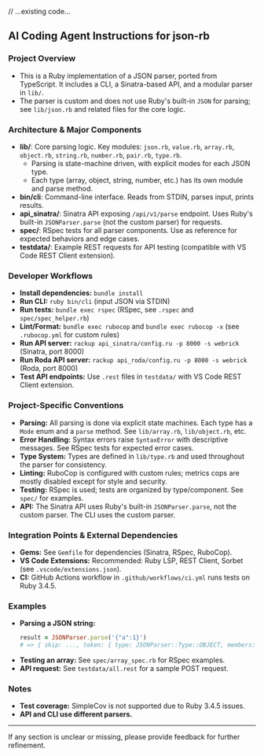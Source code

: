 // ...existing code...

## AI Coding Agent Instructions for json-rb

### Project Overview

- This is a Ruby implementation of a JSON parser, ported from TypeScript. It includes a CLI, a Sinatra-based API, and a modular parser in `lib/`.
- The parser is custom and does not use Ruby's built-in `JSON` for parsing; see `lib/json.rb` and related files for the core logic.

### Architecture & Major Components

- **lib/**: Core parsing logic. Key modules: `json.rb`, `value.rb`, `array.rb`, `object.rb`, `string.rb`, `number.rb`, `pair.rb`, `type.rb`.
  - Parsing is state-machine driven, with explicit modes for each JSON type.
  - Each type (array, object, string, number, etc.) has its own module and parse method.
- **bin/cli**: Command-line interface. Reads from STDIN, parses input, prints results.
- **api_sinatra/**: Sinatra API exposing `/api/v1/parse` endpoint. Uses Ruby's built-in `JSONParser.parse` (not the custom parser) for requests.
- **spec/**: RSpec tests for all parser components. Use as reference for expected behaviors and edge cases.
- **testdata/**: Example REST requests for API testing (compatible with VS Code REST Client extension).

### Developer Workflows

- **Install dependencies:** `bundle install`
- **Run CLI:** `ruby bin/cli` (input JSON via STDIN)
- **Run tests:** `bundle exec rspec` (RSpec, see `.rspec` and `spec/spec_helper.rb`)
- **Lint/Format:** `bundle exec rubocop` and `bundle exec rubocop -x` (see `.rubocop.yml` for custom rules)
- **Run API server:** `rackup api_sinatra/config.ru -p 8000 -s webrick` (Sinatra, port 8000)
- **Run Roda API server:** `rackup api_roda/config.ru -p 8000 -s webrick` (Roda, port 8000)
- **Test API endpoints:** Use `.rest` files in `testdata/` with VS Code REST Client extension.

### Project-Specific Conventions

- **Parsing:** All parsing is done via explicit state machines. Each type has a `Mode` enum and a `parse` method. See `lib/array.rb`, `lib/object.rb`, etc.
- **Error Handling:** Syntax errors raise `SyntaxError` with descriptive messages. See RSpec tests for expected error cases.
- **Type System:** Types are defined in `lib/type.rb` and used throughout the parser for consistency.
- **Linting:** RuboCop is configured with custom rules; metrics cops are mostly disabled except for style and security.
- **Testing:** RSpec is used; tests are organized by type/component. See `spec/` for examples.
- **API:** The Sinatra API uses Ruby's built-in `JSONParser.parse`, not the custom parser. The CLI uses the custom parser.

### Integration Points & External Dependencies

- **Gems:** See `Gemfile` for dependencies (Sinatra, RSpec, RuboCop).
- **VS Code Extensions:** Recommended: Ruby LSP, REST Client, Sorbet (see `.vscode/extensions.json`).
- **CI:** GitHub Actions workflow in `.github/workflows/ci.yml` runs tests on Ruby 3.4.5.

### Examples

- **Parsing a JSON string:**
  ```ruby
  result = JSONParser.parse('{"a":1}')
  # => { skip: ..., token: { type: JSONParser::Type::OBJECT, members: [...] } }
  ```
- **Testing an array:** See `spec/array_spec.rb` for RSpec examples.
- **API request:** See `testdata/all.rest` for a sample POST request.

### Notes

- **Test coverage:** SimpleCov is not supported due to Ruby 3.4.5 issues.
- **API and CLI use different parsers.**

---

If any section is unclear or missing, please provide feedback for further refinement.
